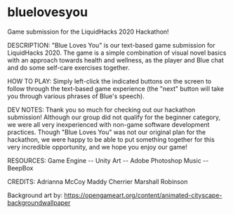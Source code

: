 # bluelovesyou
Game submission for the LiquidHacks 2020 Hackathon!

DESCRIPTION:
"Blue Loves You" is our text-based game submission for LiquidHacks 2020. The game is a simple combination of visual novel basics with an approach towards health and wellness, as the player and Blue chat and do some self-care exercises together.

HOW TO PLAY: 
Simply left-click the indicated buttons on the screen to follow through the text-based game experience (the "next" button will take you through various phrases of Blue's speech). 

DEV NOTES:
Thank you so much for checking out our hackathon submission! Although our group did not qualify for the beginner category, we were all very inexperienced with non-game software development practices. Though "Blue Loves You" was not our original plan for the hackathon, we were happy to be able to put something together for this very incredible opportunity, and we hope you enjoy our game!

RESOURCES:
Game Engine -- Unity
Art -- Adobe Photoshop
Music -- BeepBox

CREDITS:
Adrianna McCoy
Maddy Cherrier
Marshall Robinson

Background art by: https://opengameart.org/content/animated-cityscape-backgroundwallpaper
